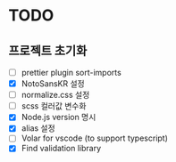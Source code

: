 # TODO

## 프로젝트 초기화

- [ ] prettier plugin sort-imports
- [x] NotoSansKR 설정
- [ ] normalize.css 설정
- [ ] scss 컬러값 변수화
- [x] Node.js version 명시
- [x] alias 설정
- [ ] Volar for vscode (to support typescript)
- [x] Find validation library
